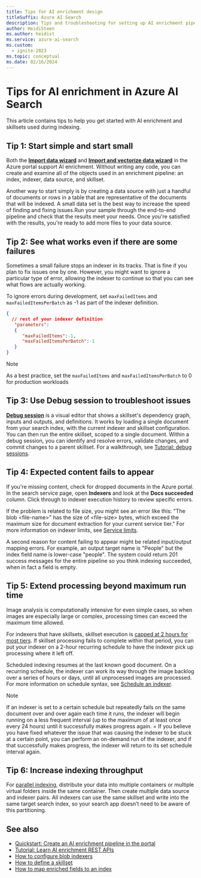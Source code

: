 ```yaml
---
title: Tips for AI enrichment design
titleSuffix: Azure AI Search
description: Tips and troubleshooting for setting up AI enrichment pipelines in Azure AI Search.
author: HeidiSteen
ms.author: heidist
ms.service: azure-ai-search
ms.custom:
  - ignite-2023
ms.topic: conceptual
ms.date: 02/16/2024
---
```


# Tips for AI enrichment in Azure AI Search 

This article contains tips to help you get started with AI enrichment and skillsets used during indexing.

## Tip 1: Start simple and start small

Both the [**Import data wizard**](search-get-started-skillset.md) and [**Import and vectorize data wizard**](search-get-started-portal-import-vectors.md) in the Azure portal support AI enrichment. Without writing any code, you can create and examine all of the objects used in an enrichment pipeline: an index, indexer, data source, and skillset.

Another way to start simply is by creating a data source with just a handful of documents or rows in a table that are representative of the documents that will be indexed. A small data set is the best way to increase the speed of finding and fixing issues.Run your sample through the end-to-end pipeline and check that the results meet your needs. Once you're satisfied with the results, you're ready to add more files to your data source.

## Tip 2: See what works even if there are some failures

Sometimes a small failure stops an indexer in its tracks. That is fine if you plan to fix issues one by one. However, you might want to ignore a particular type of error, allowing the indexer to continue so that you can see what flows are actually working.

To ignore errors during development, set `maxFailedItems` and `maxFailedItemsPerBatch` as -1 as part of the indexer definition.

```json
{
  // rest of your indexer definition
   "parameters":
   {
      "maxFailedItems":-1,
      "maxFailedItemsPerBatch":-1
   }
}
```

> [!NOTE]
> As a best practice, set the `maxFailedItems` and `maxFailedItemsPerBatch` to 0 for production workloads

## Tip 3: Use Debug session to troubleshoot issues

[**Debug session**](./cognitive-search-debug-session.md) is a visual editor that shows a skillset's dependency graph, inputs and outputs, and definitions. It works by loading a single document from your search index, with the current indexer and skillset configuration. You can then run the entire skillset, scoped to a single document. Within a debug session, you can identify and resolve errors, validate changes, and commit changes to a parent skillset. For a walkthrough, see [Tutorial: debug sessions](./cognitive-search-tutorial-debug-sessions.md).

## Tip 4: Expected content fails to appear

If you're missing content, check for dropped documents in the Azure portal. In the search service page, open **Indexers** and look at the **Docs succeeded** column. Click through to indexer execution history to review specific errors. 

If the problem is related to file size, you might see an error like this: "The blob \<file-name>" has the size of \<file-size> bytes, which exceed the maximum size for document extraction for your current service tier." For more information on indexer limits, see [Service limits](search-limits-quotas-capacity.md).

A second reason for content failing to appear might be related input/output mapping errors. For example, an output target name is "People" but the index field name is lower-case "people". The system could return 201 success messages for the entire pipeline so you think indexing succeeded, when in fact a field is empty. 

## Tip 5: Extend processing beyond maximum run time

Image analysis is computationally intensive for even simple cases, so when images are especially large or complex, processing times can exceed the maximum time allowed.

For indexers that have skillsets, skillset execution is [capped at 2 hours for most tiers](search-limits-quotas-capacity.md#indexer-limits). If skillset processing fails to complete within that period, you can put your indexer on a 2-hour recurring schedule to have the indexer pick up processing where it left off. 

Scheduled indexing resumes at the last known good document. On a recurring schedule, the indexer can work its way through the image backlog over a series of hours or days, until all unprocessed images are processed. For more information on schedule syntax, see [Schedule an indexer](search-howto-schedule-indexers.md).

> [!NOTE]
> If an indexer is set to a certain schedule but repeatedly fails on the same document over and over again each time it runs, the indexer will begin running on a less frequent interval (up to the maximum of at least once every 24 hours) until it successfully makes progress again. = If you believe you have fixed whatever the issue that was causing the indexer to be stuck at a certain point, you can perform an on-demand run of the indexer, and if that successfully makes progress, the indexer will return to its set schedule interval again.

## Tip 6: Increase indexing throughput

For [parallel indexing](search-howto-large-index.md), distribute your data into multiple containers or multiple virtual folders inside the same container. Then create multiple data source and indexer pairs. All indexers can use the same skillset and write into the same target search index, so your search app doesn’t need to be aware of this partitioning.

## See also

+ [Quickstart: Create an AI enrichment pipeline in the portal](search-get-started-skillset.md)
+ [Tutorial: Learn AI enrichment REST APIs](cognitive-search-tutorial-blob.md)
+ [How to configure blob indexers](search-howto-indexing-azure-blob-storage.md)
+ [How to define a skillset](cognitive-search-defining-skillset.md)
+ [How to map enriched fields to an index](cognitive-search-output-field-mapping.md)
